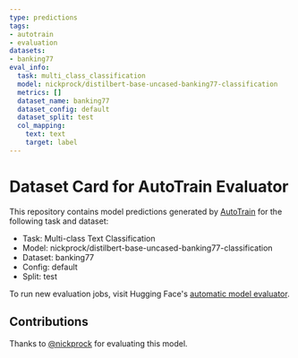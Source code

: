 ```yaml
---
type: predictions
tags:
- autotrain
- evaluation
datasets:
- banking77
eval_info:
  task: multi_class_classification
  model: nickprock/distilbert-base-uncased-banking77-classification
  metrics: []
  dataset_name: banking77
  dataset_config: default
  dataset_split: test
  col_mapping:
    text: text
    target: label
---
```

# Dataset Card for AutoTrain Evaluator

This repository contains model predictions generated by [AutoTrain](https://huggingface.co/autotrain) for the following task and dataset:

* Task: Multi-class Text Classification
* Model: nickprock/distilbert-base-uncased-banking77-classification
* Dataset: banking77
* Config: default
* Split: test

To run new evaluation jobs, visit Hugging Face's [automatic model evaluator](https://huggingface.co/spaces/autoevaluate/model-evaluator).

## Contributions

Thanks to [@nickprock](https://huggingface.co/nickprock) for evaluating this model.